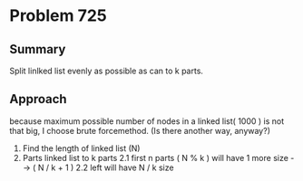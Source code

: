 # Problem 725
## Summary
Split linlked list evenly as possible as can to k parts.

## Approach
because maximum possible number of nodes in a linked list( 1000 ) is not that big, I choose brute forcemethod. (Is there another way, anyway?)

1. Find the length of linked list (N)
2. Parts linked list to k parts
2.1 first n parts ( N % k ) will have 1 more size --> ( N / k + 1 )
2.2 left will have N / k size


